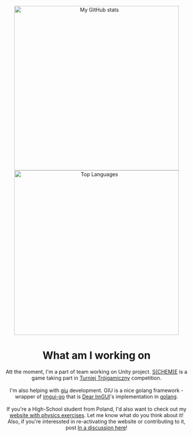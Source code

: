 <p align="center">
  <img src="https://github-readme-stats.vercel.app/api?username=gucio321&theme=blue-green&bg_color=90,137c15,175a71&title_color=fff&text_color=fff&count_private=true&show_icons=true&custom_title=Stats%20of%20gucio321%20aka%20M.Sz.&hide_border=true" width=450px alt="My GitHub stats"/>
  <img src="https://github-readme-stats.vercel.app/api/top-langs/?username=gucio321&theme=blue-green&bg_color=90,175a71,137c15&title_color=fff&text_color=fff&count_private=true&show_icons=true&custom_title=Top%20Languages%20of%20gucio321&hide_border=true" width=450px alt="Top Languages"/>
</p>
 
<h1 align="center">What am I working on</h1>
<p align="center">
Att the moment, I'm a part of team working on Unity project.
<a href="https://neonKnights.github.io/sCHEMe-website">S(CHEM)E</a> is a game
taking part in <a href="https://t3g.pl">Turniej Trójgamiczny</a> competition.<br><br>
I'm also helping with <a href="github.com/AllenDang/giu">giu</a> development.
GIU is a nice golang framework - wrapper of <a href="https://github.com/inkyblackness/imgui-go">imgui-go</a>
that is <a href="https://github.com/ocornut/imgui">Dear ImGUI</a>'s implementation 
in <a href="https://go.dev">golang</a>.<br><br>
If you're a High-School student from Poland, I'd also want to check out my
<a href="https://gucio321.github.io/fizyka">website with physics exercises</a>.
Let me know what do you think about it! Also, if you're interessted in
re-activating the website or contributing to it, post
<a href="https://github.com/gucio321/fizyka/discussions/5">In a discussion here</a>!
</p>
